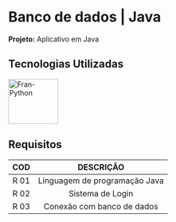 # Banco de dados | Java
**Projeto:** Aplicativo em Java

## Tecnologias Utilizadas

<div align="left">
  
   <img align="center" alt="Fran-Python" height="90" width="100" src="https://cdn.jsdelivr.net/gh/devicons/devicon/icons/java/java-original-wordmark.svg">
          
</div>

## Requisitos

<div align="left">
  
COD | DESCRIÇÃO |
:--:|:---------:|
R 01 |Linguagem de programação Java |
R 02 |Sistema de Login |
R 03 |Conexão com banco de dados |

</div>


